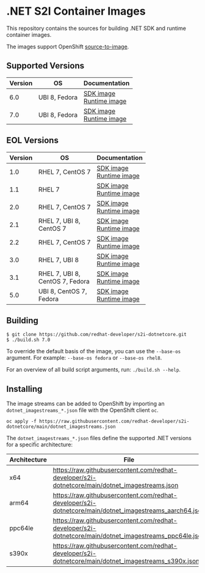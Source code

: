 # .NET S2I Container Images

This repository contains the sources for building .NET SDK and runtime container images.

The images support OpenShift [source-to-image](https://github.com/openshift/source-to-image).

## Supported Versions

| Version | OS | Documentation
|--|--|--|
| 6.0 | UBI 8, Fedora | [SDK image](6.0/build/README.md) <br/> [Runtime image](6.0/runtime/README.md)
| 7.0 | UBI 8, Fedora | [SDK image](7.0/build/README.md) <br/> [Runtime image](7.0/runtime/README.md)

## EOL Versions

| Version | OS | Documentation
|--|--|--|
| 1.0 | RHEL 7, CentOS 7 | [SDK image](1.0/build/README.md) <br/> [Runtime image](1.0/runtime/README.md)
| 1.1 | RHEL 7 | [SDK image](1.1/build/README.md) <br/> [Runtime image](1.1/runtime/README.md)
| 2.0 | RHEL 7, CentOS 7 | [SDK image](2.0/build/README.md) <br/> [Runtime image](2.0/runtime/README.md)
| 2.1 | RHEL 7, UBI 8, <br/>  CentOS 7 | [SDK image](2.1/build/README.md) <br/> [Runtime image](2.1/runtime/README.md)
| 2.2 | RHEL 7, CentOS 7 | [SDK image](2.2/build/README.md) <br/> [Runtime image](2.2/runtime/README.md)
| 3.0 | RHEL 7, UBI 8 | [SDK image](3.0/build/README.md) <br/> [Runtime image](3.0/runtime/README.md)
| 3.1 | RHEL 7, UBI 8,  <br/> CentOS 7, Fedora | [SDK image](3.1/build/README.md) <br/> [Runtime image](3.1/runtime/README.md)
| 5.0 | UBI 8, CentOS 7,  <br/> Fedora | [SDK image](5.0/build/README.md) <br/> [Runtime image](5.0/runtime/README.md)

Building
----------------

```
$ git clone https://github.com/redhat-developer/s2i-dotnetcore.git
$ ./build.sh 7.0
```

To override the default basis of the image, you can use the `--base-os` argument. For example: `--base-os fedora` or `--base-os rhel8`.

For an overview of all build script arguments, run: `./build.sh --help`.

Installing
----------------

The image streams can be added to OpenShift by importing an `dotnet_imagestreams_*.json` file with the OpenShift client `oc`.

```
oc apply -f https://raw.githubusercontent.com/redhat-developer/s2i-dotnetcore/main/dotnet_imagestreams.json
```

The `dotnet_imagestreams_*.json` files define the supported .NET versions for a specific architecture:

| Architecture | File |
|--|--|
| x64 | https://raw.githubusercontent.com/redhat-developer/s2i-dotnetcore/main/dotnet_imagestreams.json |
| arm64 | https://raw.githubusercontent.com/redhat-developer/s2i-dotnetcore/main/dotnet_imagestreams_aarch64.json |
| ppc64le | https://raw.githubusercontent.com/redhat-developer/s2i-dotnetcore/main/dotnet_imagestreams_ppc64le.json |
| s390x | https://raw.githubusercontent.com/redhat-developer/s2i-dotnetcore/main/dotnet_imagestreams_s390x.json |
